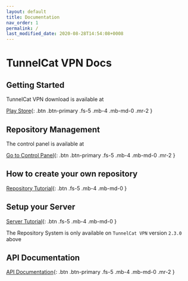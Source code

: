 ```yaml
---
layout: default
title: Documentation
nav_order: 1
permalink: /
last_modified_date: 2020-08-28T14:54:08+0008
---
```


# TunnelCat VPN Docs

## Getting Started

TunnelCat VPN download is available at

[Play Store](https://play.google.com/store/apps/details?id=com.tunnelcatvpn.android){: .btn .btn-primary .fs-5 .mb-4 .mb-md-0 .mr-2 }


## Repository Management
The control panel is available at

[Go to Control Panel](https://tcat-cp.herokuapp.com/){: .btn .btn-primary .fs-5 .mb-4 .mb-md-0 .mr-2 }


## How to create your own repository
[Repository Tutorial](/repository){: .btn .fs-5 .mb-4 .mb-md-0 }

## Setup your Server

[Server Tutorial](/server-setup){: .btn .fs-5 .mb-4 .mb-md-0 }


The Repository System is only available on `TunnelCat VPN` version `2.3.0` above

## API Documentation
[API Documentation](https://api-docs.tcatvpn.tech){: .btn .btn-primary .fs-5 .mb-4 .mb-md-0 .mr-2 }
